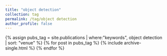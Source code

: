```yaml
---
title: "object detection"
collection: tag
permalink: /tag/object detection
author_profile: false
---
```

{% assign pubs_tag = site.publications | where:"keywords", object detection | sort: "venue" %}
{% for post in pubs_tag %}
  {% include archive-single.html %}
{% endfor %}